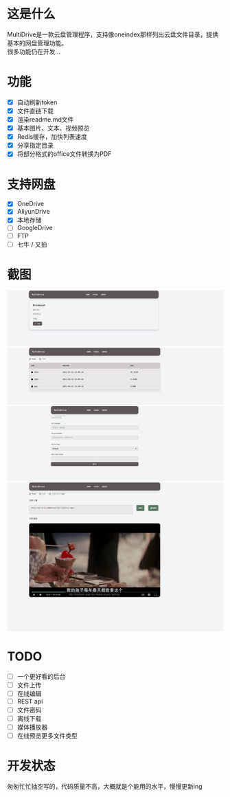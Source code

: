 # 这是什么
MultiDrive是一款云盘管理程序，支持像oneindex那样列出云盘文件目录，提供基本的网盘管理功能。  
很多功能仍在开发...

# 功能
- [x] 自动刷新token
- [x] 文件直链下载
- [x] 渲染readme.md文件
- [x] 基本图片、文本、视频预览
- [x] Redis缓存，加快列表速度
- [x] 分享指定目录
- [x] 将部分格式的office文件转换为PDF

# 支持网盘
- [x] OneDrive
- [x] AliyunDrive
- [x] 本地存储
- [ ] GoogleDrive
- [ ] FTP
- [ ] 七牛 / 又拍

# 截图
![disks](./screenshot/disks.png)
![list](./screenshot/list.png)
![add](./screenshot/add.png)
![preview](./screenshot/preview.png)

# TODO 
- [ ] 一个更好看的后台
- [ ] 文件上传
- [ ] 在线编辑
- [ ] REST api
- [ ] 文件密码
- [ ] 离线下载
- [ ] 媒体播放器
- [ ] 在线预览更多文件类型 

# 开发状态
匆匆忙忙抽空写的，代码质量不高，大概就是个能用的水平，慢慢更新ing
